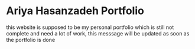 # Ariya Hasanzadeh Portfolio
this website is supposed to be my personal portfolio which is still not complete and need a lot of work, this messsage will be updated as soon as the portfolio is done
